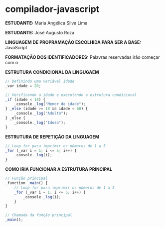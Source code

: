 # compilador-javascript
**ESTUDANTE:** Maria Angélica Silva Lima

**ESTUDANTE:** José Augusto Roza

**LINGUAGEM DE PROPRAMAÇÃO ESCOLHIDA PARA SER A BASE:** JavaScript

**FORMATAÇÃO DOS IDENTIFICADORES:** Palavras reservadas irão começar com o `_`

**ESTRUTURA CONDICIONAL DA LINGUGAEM**

```jsx
// Definindo uma variável idade
_var idade = 20;

// Verificando a idade e executando a estrutura condicional
_if (idade < 18) {
    _console._log("Menor de idade");
} _else (idade >= 18 && idade < 60) {
    _console._log("Adulto");
} _else {
    _console._log("Idoso");
}

```

**ESTRUTURA DE REPETIÇÃO DA LINGUAGEM**

```jsx
// Loop for para imprimir os números de 1 a 5
_for (_var i = 1; i <= 5; i++) {
    _console._log(i);
}

```

**COMO IRIA FUNCIONAR A ESTRUTURA PRINCIPAL**

```jsx
// Função principal
_function _main() {
    // Loop for para imprimir os números de 1 a 5
    _for (_var i = 1; i <= 5; i++) {
        _console._log(i);
    }
}

// Chamada da função principal
_main();

```
